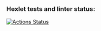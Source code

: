### Hexlet tests and linter status:
[![Actions Status](https://github.com/VarWaeR/frontend-project-46/workflows/hexlet-check/badge.svg)](https://github.com/VarWaeR/frontend-project-46/actions)